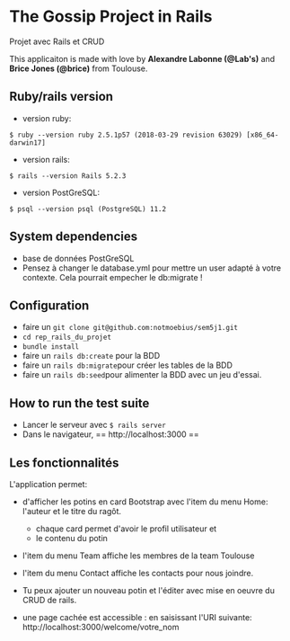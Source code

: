 # The Gossip Project in Rails

Projet avec Rails et CRUD

This applicaiton is made with love by **Alexandre Labonne (@Lab's)** and **Brice Jones (@brice)** from Toulouse.

## Ruby/rails version
  - version ruby:

``` $ ruby --version ruby 2.5.1p57 (2018-03-29 revision 63029) [x86_64-darwin17] ```

  - version rails:

```$ rails --version Rails 5.2.3 ```

  - version PostGreSQL:

``` $ psql --version psql (PostgreSQL) 11.2 ```

## System dependencies
- base de données PostGreSQL
- Pensez à changer le database.yml pour mettre un user adapté à votre contexte. Cela pourrait empecher le db:migrate !

## Configuration
- faire un ```git clone git@github.com:notmoebius/sem5j1.git```
- ```cd rep_rails_du_projet```
- ```bundle install```
- faire un ```rails db:create``` pour la BDD
- faire un ```rails db:migrate```pour créer les tables de la BDD
- faire un ```rails db:seed```pour alimenter la BDD avec un jeu d'essai.

## How to run the test suite
- Lancer le serveur avec ```$ rails server```
- Dans le navigateur, == http://localhost:3000 ==

## Les fonctionnalités
L'application permet:

- d'afficher les potins en card Bootstrap avec l'item du menu Home: l'auteur et le titre du ragôt.
  * chaque card permet d'avoir le profil utilisateur et
  * le contenu du potin 

- l'item du menu Team affiche les membres de la team Toulouse

- l'item du menu Contact affiche les contacts pour nous joindre.

- Tu peux ajouter un nouveau potin et l'éditer avec mise en oeuvre du CRUD de rails.

- une page cachée est accessible : en saisissant l'URI suivante: http://localhost:3000/welcome/votre_nom
